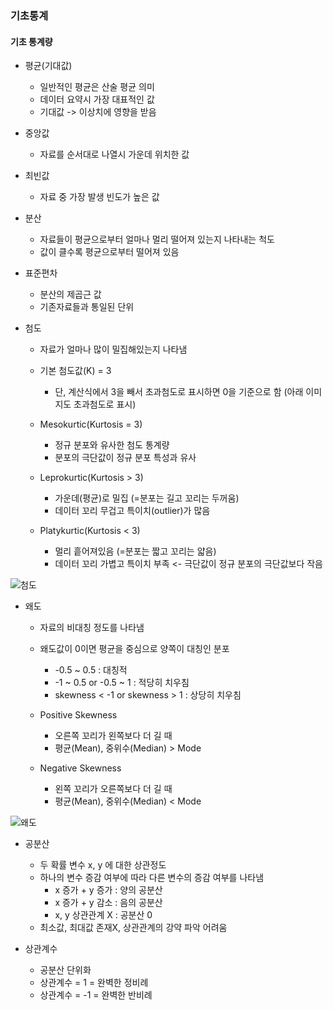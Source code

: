 ### 기초통계
#### 기초 통계량
- 평균(기대값)
  - 일반적인 평균은 산술 평균 의미
  - 데이터 요약시 가장 대표적인 값
  - 기대값 -> 이상치에 영향을 받음

 
- 중앙값
  - 자료를 순서대로 나열시 가운데 위치한 값


- 최빈값
  - 자료 중 가장 발생 빈도가 높은 값

 
- 분산
  - 자료들이 평균으로부터 얼마나 멀리 떨어져 있는지 나타내는 척도
  - 값이 클수록 평균으로부터 떨어져 있음

 
- 표준편차
  - 분산의 제곱근 값
  - 기존자료들과 통일된 단위

 
- 첨도
  - 자료가 얼마나 많이 밀집해있는지 나타냄
  - 기본 첨도값(K) = 3
    - 단, 계산식에서 3을 빼서 초과첨도로 표시하면 0을 기준으로 함 (아래 이미지도 초과첨도로 표시)

  - Mesokurtic(Kurtosis = 3)
    - 정규 분포와 유사한 첨도 통계량
    - 분포의 극단값이 정규 분포 특성과 유사
 
  - Leprokurtic(Kurtosis > 3)
    - 가운데(평균)로 밀집 (=분포는 길고 꼬리는 두꺼움)
    - 데이터 꼬리 무겁고 특이치(outlier)가 많음
 
  - Platykurtic(Kurtosis < 3)
    - 멀리 흩어져있음 (=분포는 짧고 꼬리는 얇음)
    - 데이터 꼬리 가볍고 특이치 부족  <- 극단값이 정규 분포의 극단값보다 작음


![첨도](https://github.com/silverywaves/IT_ACADEMY/assets/155939946/3b133764-fa09-4979-80c2-ffd477ac6be3)


   

- 왜도
  - 자료의 비대칭 정도를 나타냄
  - 왜도값이 0이면 평균을 중심으로 양쪽이 대칭인 분포
    - -0.5 ~ 0.5 : 대칭적
    - -1 ~ 0.5 or -0.5 ~ 1 : 적당히 치우침
    - skewness < -1 or skewness > 1 : 상당히 치우침
    
  - Positive Skewness
    - 오른쪽 꼬리가 왼쪽보다 더 길 때
    - 평균(Mean), 중위수(Median) > Mode
 
  - Negative Skewness 
    - 왼쪽 꼬리가 오른쪽보다 더 길 때
    - 평균(Mean), 중위수(Median) < Mode


![왜도](https://github.com/silverywaves/IT_ACADEMY/assets/155939946/2b93d320-b2ee-4863-bc4e-496a22d05bda)

 

- 공분산
  - 두 확률 변수 x, y 에 대한 상관정도
  - 하나의 변수 증감 여부에 따라 다른 변수의 증감 여부를 나타냄
    - x 증가 + y 증가 : 양의 공분산
    - x 증가 + y 감소 : 음의 공분산
    - x, y 상관관계 X : 공분산 0
  - 최소값, 최대값 존재X, 상관관계의 강약 파악 어려움


- 상관계수
  - 공분산 단위화
  - 상관계수 = 1 = 완벽한 정비례
  - 상관계수 = -1 = 완벽한 반비례
 
































